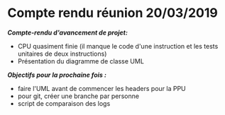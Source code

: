 # Compte rendu réunion 20/03/2019

***Compte-rendu d'avancement de projet:***
* CPU quasiment finie (il manque le code d'une instruction et les tests unitaires de deux instructions)
* Présentation du diagramme de classe UML

***Objectifs pour la prochaine fois :***
* faire l'UML avant de commencer les headers pour la PPU
* pour git, créer une branche par personne
* script de comparaison des logs
